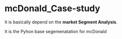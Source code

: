 # mcDonald_Case-study
It is basically depend on the **market Segment Analysis**.

It is the Pyhon base segemenatation for mcDonald 
